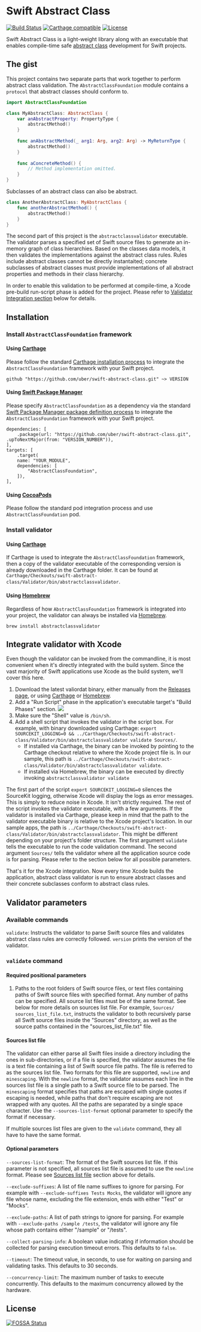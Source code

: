 # Swift Abstract Class

[![Build Status](https://travis-ci.com/uber/swift-abstract-class.svg?branch=master)](https://travis-ci.com/uber/swift-abstract-class?branch=master)
[![Carthage compatible](https://img.shields.io/badge/Carthage-compatible-4BC51D.svg?style=flat)](https://github.com/Carthage/Carthage)
[![License](https://img.shields.io/badge/License-Apache%202.0-blue.svg)](https://opensource.org/licenses/Apache-2.0)

Swift Abstract Class is a light-weight library along with an executable that enables compile-time safe [abstract class](https://docs.oracle.com/javase/tutorial/java/IandI/abstract.html) development for Swift projects.

## The gist

This project contains two separate parts that work together to perform abstract class validation. The `AbstractClassFoundation` module contains a `protocol` that abstract classes should conform to.

```swift
import AbstractClassFoundation

class MyAbstractClass: AbstractClass {
    var anAbstractProperty: PropertyType {
        abstractMethod()
    }
    
    func anAbstractMethod(_ arg1: Arg, arg2: Arg) -> MyReturnType {
        abstractMethod()
    }
    
    func aConcreteMethod() {
        // Method implementation omitted.
    }
}
```

Subclasses of an abstract class can also be abstract.

```swift
class AnotherAbstractClass: MyAbstractClass {
    func anotherAbstractMethod() {
        abstractMethod()
    }
}
```

The second part of this project is the `abstractclassvalidator` executable. The validator parses a specified set of Swift source files to generate an in-memory graph of class hierarchies. Based on the classes data models, it then validates the implementations against the abstract class rules. Rules include abstract classes cannot be directly instantaited; concrete subclasses of abstract classes must provide implementations of all abstract properties and methods in their class hierarchy.

In order to enable this validation to be performed at compile-time, a Xcode pre-build run-script phase is added for the project. Please refer to [Validator Integration section]() below for details.

## Installation

### Install `AbstractClassFoundation` framework

#### Using [Carthage](https://github.com/Carthage/Carthage)

Please follow the standard [Carthage installation process](https://github.com/Carthage/Carthage#quick-start) to integrate the `AbstractClassFoundation` framework with your Swift project.
```
github "https://github.com/uber/swift-abstract-class.git" ~> VERSION
```

#### Using [Swift Package Manager](https://github.com/apple/swift-package-manager)

Please specify `AbstractClassFoundation` as a dependency via the standard [Swift Package Manager package definition process](https://github.com/apple/swift-package-manager/blob/master/Documentation/Usage.md) to integrate the `AbstractClassFoundation` framework with your Swift project.
```
dependencies: [
    .package(url: "https://github.com/uber/swift-abstract-class.git", .upToNextMajor(from: "VERSION_NUMBER")),
],
targets: [
    .target(
    name: "YOUR_MODULE",
    dependencies: [
        "AbstractClassFoundation",
    ]),
],
```

#### Using [CocoaPods](https://github.com/CocoaPods/CocoaPods)

Please follow the standard pod integration process and use `AbstractClassFoundation` pod.

### Install validator

#### Using [Carthage](https://github.com/Carthage/Carthage)

If Carthage is used to integrate  the `AbstractClassFoundation` framework, then a copy of the validator executable of the corresponding version is already downloaded in the Carthage folder. It can be found at `Carthage/Checkouts/swift-abstract-class/Validator/bin/abstractclassvalidator`.

#### Using [Homebrew](https://github.com/Homebrew/brew)

Regardless of how `AbstractClassFoundation` framework is integrated into your project, the validator can always be installed via [Homebrew](https://github.com/Homebrew/brew).
```
brew install abstractclassvalidator
```

## Integrate validator with Xcode

Even though the validator can be invoked from the commandline, it is most convenient when it's directly integrated with the build system. Since the vast marjority of Swift applications use Xcode as the build system, we'll cover this here.

1. Download the latest valiordat binary, either manually from the [Releases page](https://github.com/uber/swift-abstract-class/releases), or using [Carthage](https://github.com/Carthage/Carthage) or [Homebrew](https://github.com/Homebrew/brew).
2. Add a "Run Script" phase in the application's executable target's "Build Phases" section. ![](Images/build_phases.jpeg)
3. Make sure the "Shell" value is `/bin/sh`.
4. Add a shell script that invokes the validator in the script box. For example, with binary downloaded using Carthage: `export SOURCEKIT_LOGGING=0 && ../Carthage/Checkouts/swift-abstract-class/Validator/bin/abstractclassvalidator validate Sources/`.
    * If installed via Carthage, the binary can be invoked by pointing to the Carthage checkout relative to where the Xcode project file is. In our sample, this path is `../Carthage/Checkouts/swift-abstract-class/Validator/bin/abstractclassvalidator validate`.
    * If installed via Homebrew, the binary can be executed by directly invoking `abstractclassvalidator validate`

The first part of the script `export SOURCEKIT_LOGGING=0` silences the SourceKit logging, otherwise Xcode will display the logs as error messages. This is simply to reduce noise in Xcode. It isn't strictly required. The rest of the script invokes the validator executable, with a few arguments. If the validator is installed via Carthage, please keep in mind that the path to the validator executable binary is relative to the Xcode project's location. In our sample apps, the path is `../Carthage/Checkouts/swift-abstract-class/Validator/bin/abstractclassvalidator`. This might be different depending on your project's folder structure. The first argument `validate` tells the executable to run the code validation command. The second argument `Sources/` tells the validator where all the application source code is for parsing. Please refer to the section below for all possible parameters.

That's it for the Xcode integration. Now every time Xcode builds the application, abstract class validator is run to ensure abstract classes and their concrete subclasses conform to abstract class rules.

## Validator parameters

### Available commands

`validate`: Instructs the validator to parse Swift source files and validates abstract class rules are correctly followed.
`version` prints the version of the validator.

### `validate` command

#### Required positional parameters
1. Paths to the root folders of Swift source files, or text files containing paths of Swift source files with specified format. Any number of paths can be specified. All source list files must be of the same format. See below for more details on sources list file. For example, `Sources/ sources_list_file.txt`, instructs the validator to both recursively parse all Swift source files inside the "Sources" directory, as well as the source paths contained in the "sources_list_file.txt" file.

#### Sources list file

The validator can either parse all Swift files inside a directory including the ones in sub-directories, or if a file is specified, the validator assumes the file is a text file containing a list of Swift source file paths. The file is referred to as the sources list file. Two formats for this file are supported, `newline` and `minescaping`. With the `newline` format, the validator assumes each line in the sources list file is a single path to a Swift source file to be parsed. The `minescaping` format specifies that paths are escaped with single quotes if escaping is needed, while paths that don't require escaping are not wrapped with any quotes. All the paths are separated by a single space character. Use the `--sources-list-format` optional parameter to specify the format if necessary.

If multiple sources list files are given to the `validate` command, they all have to have the same format.

#### Optional parameters

`--sources-list-format`: The format of the Swift sources list file. If this parameter is not specified, all sources list file is assumed to use the `newline` format. Please see [Sources list file](#Sources-list-file) section above for details.

`--exclude-suffixes`: A list of file name suffixes to ignore for parsing. For example with `--exclude-suffixes Tests Mocks`, the validator will ignore any file whose name, excluding the file extension, ends with either "Test" or "Mocks".

`--exclude-paths`: A list of path strings to ignore for parsing. For example with `--exclude-paths /sample /tests`, the validator will ignore any file whose path contains either "/sample" or "/tests".

`--collect-parsing-info`: A boolean value indicating if information should be collected for parsing execution timeout errors. This defaults to `false`.

`--timeout`: The timeout value, in seconds, to use for waiting on parsing and validating tasks. This defaults to 30 seconds.

`--concurrency-limit`: The maximum number of tasks to execute concurrently. This defaults to the maximum concurrency allowed by the hardware.

## License
[![FOSSA Status](https://app.fossa.io/api/projects/git%2Bgithub.com%2Fuber%2Fswift-concurrency.svg?type=large)](https://app.fossa.io/projects/git%2Bgithub.com%2Fuber%2Fswift-concurrency?ref=badge_large)
